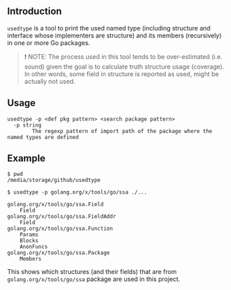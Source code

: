## Introduction

`usedtype` is a tool to print the used named type (including structure and interface whose implementers are structure) and its members (recursively) in one or more Go packages.

> ❗ NOTE: The process used in this tool tends to be over-estimated (i.e. sound) given the goal is to calculate truth structure usage (coverage). In other words, some field in structure is reported as used, might be actually not used.

## Usage

```shell
usedtype -p <def pkg pattern> <search package pattern>                                    
  -p string                                                                               
        The regexp pattern of import path of the package where the named types are defined
```

## Example

```shell
$ pwd                         
/media/storage/github/usedtype 

$ usedtype -p golang.org/x/tools/go/ssa ./...
                                              
golang.org/x/tools/go/ssa.Field               
    Field                                     
golang.org/x/tools/go/ssa.FieldAddr           
    Field                                     
golang.org/x/tools/go/ssa.Function            
    Params                                    
    Blocks                                    
    AnonFuncs                                 
golang.org/x/tools/go/ssa.Package             
    Members                                   
```

This shows which structures (and their fields) that are from `golang.org/x/tools/go/ssa` package are used in this project.
